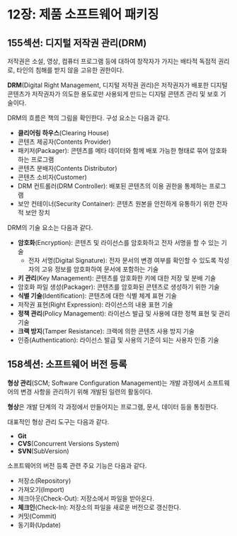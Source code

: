 # 12장: 제품 소프트웨어 패키징

## 155섹션: 디지털 저작권 관리(DRM)

저작권은 소설, 영상, 컴퓨터 프로그램 등에 대하여 창작자가 가지는 배타적 독점적 권리로, 타인의 침해를 받지 않을 고유한 권한이다.

**DRM**(Digital Right Management, 디지털 저작권 권리)은 저작권자가 배포한 디지털 콘텐츠가 저작권자가 의도한 용도로만 사용되게 만드는 디지털 콘텐츠 관리 및 보호 기술이다.

DRM의 흐름은 책의 그림을 확인한다. 구성 요소는 다음과 같다.

- **클리어링 하우스**(Clearing House)
- 콘텐츠 제공자(Contents Provider)
- 패키저(Packager): 콘텐츠를 메타 데이터와 함께 배포 가능한 형태로 묶어 암호화하는 프로그램
- 콘텐츠 분배자(Contents Distributor)
- 콘텐츠 소비자(Customer)
- DRM 컨트롤러(DRM Controller): 배포된 콘텐츠의 이용 권한을 통제하는 프로그램
- 보안 컨테이너(Security Container): 콘텐츠 원본을 안전하게 유통하기 위한 전자적 보안 장치

DRM의 기술 요소는 다음과 같다.

- **암호화**(Encryption): 콘텐츠 및 라이선스를 암호화하고 전자 서명을 할 수 있는 기술
  - 전자 서명(Digital Signature): 전자 문서의 변경 여부를 확인할 수 있도록 작성자의 고유 정보를 암호화하여 문서에 포함하는 기술
- **키 관리**(Key Management): 콘텐츠를 암호화한 키에 대한 저장 및 분배 기술
- 암호화 파일 생성(Packager): 콘텐츠를 암호화된 콘텐츠로 생성하기 위한 기술
- **식별 기술**(Identification): 콘텐츠에 대한 식별 체계 표현 기술
- 저작권 표현(Right Expression): 라이선스의 내용 표현 기술
- **정책 관리**(Policy Management): 라이선스 발급 및 사용에 대한 정책 표현 및 관리 기술
- **크랙 방지**(Tamper Resistance): 크랙에 의한 콘텐츠 사용 방지 기술
- 인증(Authentication): 라이선스 발급 및 사용의 기준이 되는 사용자 인증 기술

## 158섹션: 소프트웨어 버전 등록

**형상 관리**(SCM; Software Configuration Management)는 개발 과정에서 소프트웨어의 변경 사항을 관리하기 위해 개발된 일련의 활동이다.

**형상**은 개발 단계의 각 과정에서 만들어지는 프로그램, 문서, 데이터 등을 통칭한다.

대표적인 형상 관리 도구는 다음과 같다.

- **Git**
- **CVS**(Concurrent Versions System)
- **SVN**(SubVersion)

소프트웨어의 버전 등록 관련 주요 기능은 다음과 같다.

- 저장소(Repository)
- 가져오기(Import)
- 체크아웃(Check-Out): 저장소에서 파일을 받아온다.
- **체크인**(Check-In): 저장소의 파일을 새로운 버전으로 갱신한다.
- 커밋(Commit)
- 동기화(Update)

